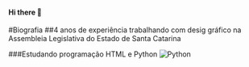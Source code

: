 #### Hi there 👋

#Biografia
##4 anos de experiência trabalhando com desig gráfico na Assembleia Legislativa do Estado de Santa Catarina

###Estudando programação HTML e Python
![Python](https://img.shields.io/badge/Python-FFD43B?style=for-the-badge&logo=python&logoColor=blue)
